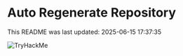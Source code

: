# Auto Regenerate Repository

This README was last updated: 2025-06-15 17:37:35

 ![TryHackMe](https://tryhackme.com/badge/533634)